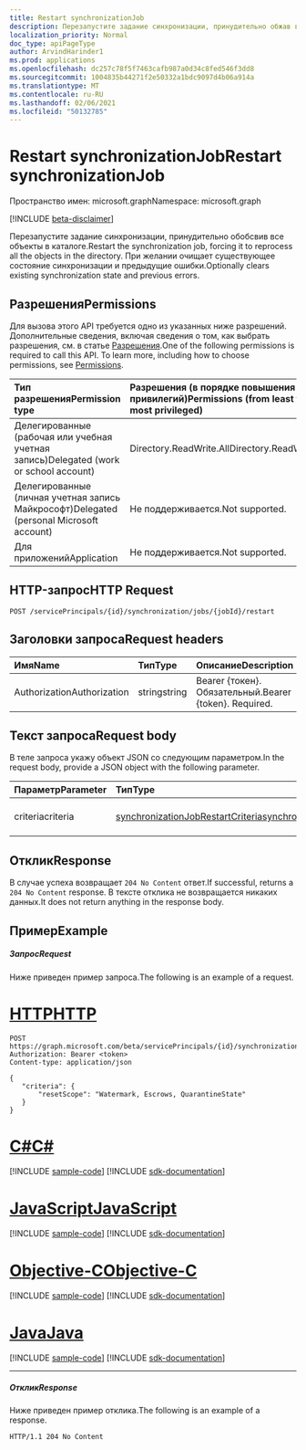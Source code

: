 ```yaml
---
title: Restart synchronizationJob
description: Перезапустите задание синхронизации, принудительно обжав все объекты в каталоге. При желании очищает существующее состояние синхронизации и предыдущие ошибки.
localization_priority: Normal
doc_type: apiPageType
author: ArvindHarinder1
ms.prod: applications
ms.openlocfilehash: dc257c78f5f7463cafb987a0d34c8fed546f3dd8
ms.sourcegitcommit: 1004835b44271f2e50332a1bdc9097d4b06a914a
ms.translationtype: MT
ms.contentlocale: ru-RU
ms.lasthandoff: 02/06/2021
ms.locfileid: "50132785"
---
```

# <a name="restart-synchronizationjob"></a><span data-ttu-id="92d2e-104">Restart synchronizationJob</span><span class="sxs-lookup"><span data-stu-id="92d2e-104">Restart synchronizationJob</span></span>

<span data-ttu-id="92d2e-105">Пространство имен: microsoft.graph</span><span class="sxs-lookup"><span data-stu-id="92d2e-105">Namespace: microsoft.graph</span></span>

[!INCLUDE [beta-disclaimer](../../includes/beta-disclaimer.md)]

<span data-ttu-id="92d2e-106">Перезапустите задание синхронизации, принудительно обобсвив все объекты в каталоге.</span><span class="sxs-lookup"><span data-stu-id="92d2e-106">Restart the synchronization job, forcing it to reprocess all the objects in the directory.</span></span> <span data-ttu-id="92d2e-107">При желании очищает существующее состояние синхронизации и предыдущие ошибки.</span><span class="sxs-lookup"><span data-stu-id="92d2e-107">Optionally clears existing synchronization state and previous errors.</span></span>

## <a name="permissions"></a><span data-ttu-id="92d2e-108">Разрешения</span><span class="sxs-lookup"><span data-stu-id="92d2e-108">Permissions</span></span>
<span data-ttu-id="92d2e-p103">Для вызова этого API требуется одно из указанных ниже разрешений. Дополнительные сведения, включая сведения о том, как выбрать разрешения, см. в статье [Разрешения](/graph/permissions-reference).</span><span class="sxs-lookup"><span data-stu-id="92d2e-p103">One of the following permissions is required to call this API. To learn more, including how to choose permissions, see [Permissions](/graph/permissions-reference).</span></span>

|<span data-ttu-id="92d2e-111">Тип разрешения</span><span class="sxs-lookup"><span data-stu-id="92d2e-111">Permission type</span></span>                        | <span data-ttu-id="92d2e-112">Разрешения (в порядке повышения привилегий)</span><span class="sxs-lookup"><span data-stu-id="92d2e-112">Permissions (from least to most privileged)</span></span>              |
|:--------------------------------------|:---------------------------------------------------------|
|<span data-ttu-id="92d2e-113">Делегированные (рабочая или учебная учетная запись)</span><span class="sxs-lookup"><span data-stu-id="92d2e-113">Delegated (work or school account)</span></span>     |<span data-ttu-id="92d2e-114">Directory.ReadWrite.All</span><span class="sxs-lookup"><span data-stu-id="92d2e-114">Directory.ReadWrite.All</span></span>  |
|<span data-ttu-id="92d2e-115">Делегированные (личная учетная запись Майкрософт)</span><span class="sxs-lookup"><span data-stu-id="92d2e-115">Delegated (personal Microsoft account)</span></span> |<span data-ttu-id="92d2e-116">Не поддерживается.</span><span class="sxs-lookup"><span data-stu-id="92d2e-116">Not supported.</span></span> |
|<span data-ttu-id="92d2e-117">Для приложений</span><span class="sxs-lookup"><span data-stu-id="92d2e-117">Application</span></span>                            |<span data-ttu-id="92d2e-118">Не поддерживается.</span><span class="sxs-lookup"><span data-stu-id="92d2e-118">Not supported.</span></span>  | 

## <a name="http-request"></a><span data-ttu-id="92d2e-119">HTTP-запрос</span><span class="sxs-lookup"><span data-stu-id="92d2e-119">HTTP Request</span></span>
<!-- { "blockType": "ignored" } -->
```http
POST /servicePrincipals/{id}/synchronization/jobs/{jobId}/restart
```

## <a name="request-headers"></a><span data-ttu-id="92d2e-120">Заголовки запроса</span><span class="sxs-lookup"><span data-stu-id="92d2e-120">Request headers</span></span>

| <span data-ttu-id="92d2e-121">Имя</span><span class="sxs-lookup"><span data-stu-id="92d2e-121">Name</span></span>           | <span data-ttu-id="92d2e-122">Тип</span><span class="sxs-lookup"><span data-stu-id="92d2e-122">Type</span></span>    | <span data-ttu-id="92d2e-123">Описание</span><span class="sxs-lookup"><span data-stu-id="92d2e-123">Description</span></span>|
|:---------------|:--------|:-----------|
| <span data-ttu-id="92d2e-124">Authorization</span><span class="sxs-lookup"><span data-stu-id="92d2e-124">Authorization</span></span>  | <span data-ttu-id="92d2e-125">string</span><span class="sxs-lookup"><span data-stu-id="92d2e-125">string</span></span>  | <span data-ttu-id="92d2e-p104">Bearer {токен}. Обязательный.</span><span class="sxs-lookup"><span data-stu-id="92d2e-p104">Bearer {token}. Required.</span></span> |

## <a name="request-body"></a><span data-ttu-id="92d2e-128">Текст запроса</span><span class="sxs-lookup"><span data-stu-id="92d2e-128">Request body</span></span>

<span data-ttu-id="92d2e-129">В теле запроса укажу объект JSON со следующим параметром.</span><span class="sxs-lookup"><span data-stu-id="92d2e-129">In the request body, provide a JSON object with the following parameter.</span></span>

| <span data-ttu-id="92d2e-130">Параметр</span><span class="sxs-lookup"><span data-stu-id="92d2e-130">Parameter</span></span>     | <span data-ttu-id="92d2e-131">Тип</span><span class="sxs-lookup"><span data-stu-id="92d2e-131">Type</span></span>      | <span data-ttu-id="92d2e-132">Описание</span><span class="sxs-lookup"><span data-stu-id="92d2e-132">Description</span></span>    |
|:--------------|:----------|:---------------|
|<span data-ttu-id="92d2e-133">criteria</span><span class="sxs-lookup"><span data-stu-id="92d2e-133">criteria</span></span>       |[<span data-ttu-id="92d2e-134">synchronizationJobRestartCriteria</span><span class="sxs-lookup"><span data-stu-id="92d2e-134">synchronizationJobRestartCriteria</span></span>](../resources/synchronization-synchronizationjobrestartcriteria.md) |<span data-ttu-id="92d2e-135">Условия перезапуска</span><span class="sxs-lookup"><span data-stu-id="92d2e-135">Restart criteria</span></span>|

## <a name="response"></a><span data-ttu-id="92d2e-136">Отклик</span><span class="sxs-lookup"><span data-stu-id="92d2e-136">Response</span></span>

<span data-ttu-id="92d2e-137">В случае успеха возвращает `204 No Content` ответ.</span><span class="sxs-lookup"><span data-stu-id="92d2e-137">If successful, returns a `204 No Content` response.</span></span> <span data-ttu-id="92d2e-138">В тексте отклика не возвращается никаких данных.</span><span class="sxs-lookup"><span data-stu-id="92d2e-138">It does not return anything in the response body.</span></span>

## <a name="example"></a><span data-ttu-id="92d2e-139">Пример</span><span class="sxs-lookup"><span data-stu-id="92d2e-139">Example</span></span>

##### <a name="request"></a><span data-ttu-id="92d2e-140">Запрос</span><span class="sxs-lookup"><span data-stu-id="92d2e-140">Request</span></span>
<span data-ttu-id="92d2e-141">Ниже приведен пример запроса.</span><span class="sxs-lookup"><span data-stu-id="92d2e-141">The following is an example of a request.</span></span>

# <a name="http"></a>[<span data-ttu-id="92d2e-142">HTTP</span><span class="sxs-lookup"><span data-stu-id="92d2e-142">HTTP</span></span>](#tab/http)
<!-- {
  "blockType": "request",
  "name": "synchronizationjob_restart"
}-->
```http
POST https://graph.microsoft.com/beta/servicePrincipals/{id}/synchronization/jobs/{jobId}/restart
Authorization: Bearer <token>
Content-type: application/json

{
   "criteria": {
       "resetScope": "Watermark, Escrows, QuarantineState"
   }
}
```
# <a name="c"></a>[<span data-ttu-id="92d2e-143">C#</span><span class="sxs-lookup"><span data-stu-id="92d2e-143">C#</span></span>](#tab/csharp)
[!INCLUDE [sample-code](../includes/snippets/csharp/synchronizationjob-restart-csharp-snippets.md)]
[!INCLUDE [sdk-documentation](../includes/snippets/snippets-sdk-documentation-link.md)]

# <a name="javascript"></a>[<span data-ttu-id="92d2e-144">JavaScript</span><span class="sxs-lookup"><span data-stu-id="92d2e-144">JavaScript</span></span>](#tab/javascript)
[!INCLUDE [sample-code](../includes/snippets/javascript/synchronizationjob-restart-javascript-snippets.md)]
[!INCLUDE [sdk-documentation](../includes/snippets/snippets-sdk-documentation-link.md)]

# <a name="objective-c"></a>[<span data-ttu-id="92d2e-145">Objective-C</span><span class="sxs-lookup"><span data-stu-id="92d2e-145">Objective-C</span></span>](#tab/objc)
[!INCLUDE [sample-code](../includes/snippets/objc/synchronizationjob-restart-objc-snippets.md)]
[!INCLUDE [sdk-documentation](../includes/snippets/snippets-sdk-documentation-link.md)]

# <a name="java"></a>[<span data-ttu-id="92d2e-146">Java</span><span class="sxs-lookup"><span data-stu-id="92d2e-146">Java</span></span>](#tab/java)
[!INCLUDE [sample-code](../includes/snippets/java/synchronizationjob-restart-java-snippets.md)]
[!INCLUDE [sdk-documentation](../includes/snippets/snippets-sdk-documentation-link.md)]

---


##### <a name="response"></a><span data-ttu-id="92d2e-147">Отклик</span><span class="sxs-lookup"><span data-stu-id="92d2e-147">Response</span></span>
<span data-ttu-id="92d2e-148">Ниже приведен пример отклика.</span><span class="sxs-lookup"><span data-stu-id="92d2e-148">The following is an example of a response.</span></span>

<!-- {
  "blockType": "response",
  "truncated": true,
  "@odata.type": "microsoft.graph.None"
} -->
```http
HTTP/1.1 204 No Content
```

<!-- uuid: 8fcb5dbc-d5aa-4681-8e31-b001d5168d79
2015-10-25 14:57:30 UTC -->
<!--
{
  "type": "#page.annotation",
  "description": "synchronizationJob: restart",
  "keywords": "",
  "section": "documentation",
  "tocPath": "",
  "suppressions": [
  ]
}
-->



